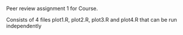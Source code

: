 Peer review assignment 1 for Course.

Consists of 4 files plot1.R, plot2.R, plot3.R and plot4.R that can be run independently
